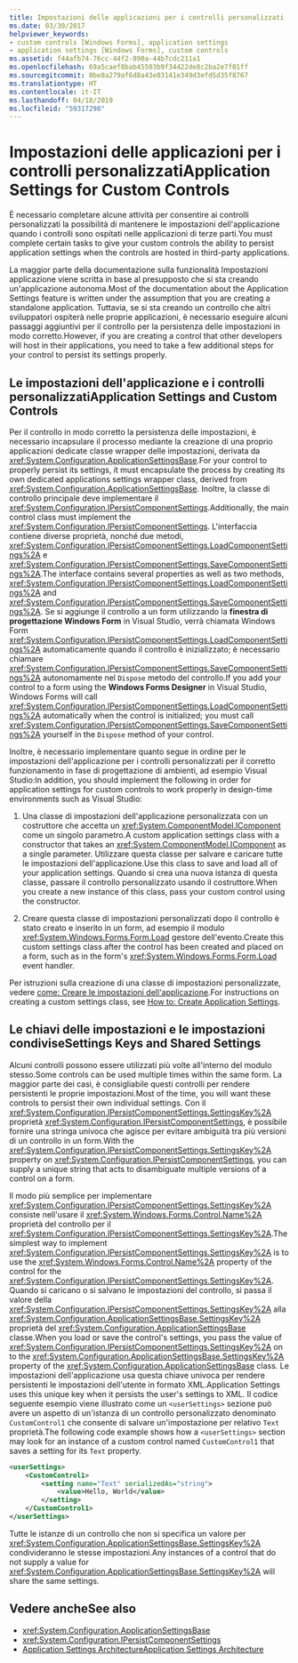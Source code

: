 ```yaml
---
title: Impostazioni delle applicazioni per i controlli personalizzati
ms.date: 03/30/2017
helpviewer_keywords:
- custom controls [Windows Forms], application settings
- application settings [Windows Forms], custom controls
ms.assetid: f44afb74-76cc-44f2-890a-44b7cdc211a1
ms.openlocfilehash: 69a5caef8bab45503b9f34422de8c2ba2e7f01ff
ms.sourcegitcommit: 0be8a279af6d8a43e03141e349d3efd5d35f8767
ms.translationtype: HT
ms.contentlocale: it-IT
ms.lasthandoff: 04/18/2019
ms.locfileid: "59317298"
---
```

# <a name="application-settings-for-custom-controls"></a><span data-ttu-id="e6247-102">Impostazioni delle applicazioni per i controlli personalizzati</span><span class="sxs-lookup"><span data-stu-id="e6247-102">Application Settings for Custom Controls</span></span>
<span data-ttu-id="e6247-103">È necessario completare alcune attività per consentire ai controlli personalizzati la possibilità di mantenere le impostazioni dell'applicazione quando i controlli sono ospitati nelle applicazioni di terze parti.</span><span class="sxs-lookup"><span data-stu-id="e6247-103">You must complete certain tasks to give your custom controls the ability to persist application settings when the controls are hosted in third-party applications.</span></span>  
  
 <span data-ttu-id="e6247-104">La maggior parte della documentazione sulla funzionalità Impostazioni applicazione viene scritta in base al presupposto che si sta creando un'applicazione autonoma.</span><span class="sxs-lookup"><span data-stu-id="e6247-104">Most of the documentation about the Application Settings feature is written under the assumption that you are creating a standalone application.</span></span> <span data-ttu-id="e6247-105">Tuttavia, se si sta creando un controllo che altri sviluppatori ospiterà nelle proprie applicazioni, è necessario eseguire alcuni passaggi aggiuntivi per il controllo per la persistenza delle impostazioni in modo corretto.</span><span class="sxs-lookup"><span data-stu-id="e6247-105">However, if you are creating a control that other developers will host in their applications, you need to take a few additional steps for your control to persist its settings properly.</span></span>  
  
## <a name="application-settings-and-custom-controls"></a><span data-ttu-id="e6247-106">Le impostazioni dell'applicazione e i controlli personalizzati</span><span class="sxs-lookup"><span data-stu-id="e6247-106">Application Settings and Custom Controls</span></span>  
 <span data-ttu-id="e6247-107">Per il controllo in modo corretto la persistenza delle impostazioni, è necessario incapsulare il processo mediante la creazione di una proprio applicazioni dedicate classe wrapper delle impostazioni, derivata da <xref:System.Configuration.ApplicationSettingsBase>.</span><span class="sxs-lookup"><span data-stu-id="e6247-107">For your control to properly persist its settings, it must encapsulate the process by creating its own dedicated applications settings wrapper class, derived from <xref:System.Configuration.ApplicationSettingsBase>.</span></span> <span data-ttu-id="e6247-108">Inoltre, la classe di controllo principale deve implementare il <xref:System.Configuration.IPersistComponentSettings>.</span><span class="sxs-lookup"><span data-stu-id="e6247-108">Additionally, the main control class must implement the <xref:System.Configuration.IPersistComponentSettings>.</span></span> <span data-ttu-id="e6247-109">L'interfaccia contiene diverse proprietà, nonché due metodi, <xref:System.Configuration.IPersistComponentSettings.LoadComponentSettings%2A> e <xref:System.Configuration.IPersistComponentSettings.SaveComponentSettings%2A>.</span><span class="sxs-lookup"><span data-stu-id="e6247-109">The interface contains several properties as well as two methods, <xref:System.Configuration.IPersistComponentSettings.LoadComponentSettings%2A> and <xref:System.Configuration.IPersistComponentSettings.SaveComponentSettings%2A>.</span></span> <span data-ttu-id="e6247-110">Se si aggiunge il controllo a un form utilizzando la **finestra di progettazione Windows Form** in Visual Studio, verrà chiamata Windows Form <xref:System.Configuration.IPersistComponentSettings.LoadComponentSettings%2A> automaticamente quando il controllo è inizializzato; è necessario chiamare <xref:System.Configuration.IPersistComponentSettings.SaveComponentSettings%2A> autonomamente nel `Dispose` metodo del controllo.</span><span class="sxs-lookup"><span data-stu-id="e6247-110">If you add your control to a form using the **Windows Forms Designer** in Visual Studio, Windows Forms will call <xref:System.Configuration.IPersistComponentSettings.LoadComponentSettings%2A> automatically when the control is initialized; you must call <xref:System.Configuration.IPersistComponentSettings.SaveComponentSettings%2A> yourself in the `Dispose` method of your control.</span></span>  
  
 <span data-ttu-id="e6247-111">Inoltre, è necessario implementare quanto segue in ordine per le impostazioni dell'applicazione per i controlli personalizzati per il corretto funzionamento in fase di progettazione di ambienti, ad esempio Visual Studio:</span><span class="sxs-lookup"><span data-stu-id="e6247-111">In addition, you should implement the following in order for application settings for custom controls to work properly in design-time environments such as Visual Studio:</span></span>  
  
1. <span data-ttu-id="e6247-112">Una classe di impostazioni dell'applicazione personalizzata con un costruttore che accetta un <xref:System.ComponentModel.IComponent> come un singolo parametro.</span><span class="sxs-lookup"><span data-stu-id="e6247-112">A custom application settings class with a constructor that takes an <xref:System.ComponentModel.IComponent> as a single parameter.</span></span> <span data-ttu-id="e6247-113">Utilizzare questa classe per salvare e caricare tutte le impostazioni dell'applicazione.</span><span class="sxs-lookup"><span data-stu-id="e6247-113">Use this class to save and load all of your application settings.</span></span> <span data-ttu-id="e6247-114">Quando si crea una nuova istanza di questa classe, passare il controllo personalizzato usando il costruttore.</span><span class="sxs-lookup"><span data-stu-id="e6247-114">When you create a new instance of this class, pass your custom control using the constructor.</span></span>  
  
2. <span data-ttu-id="e6247-115">Creare questa classe di impostazioni personalizzati dopo il controllo è stato creato e inserito in un form, ad esempio il modulo <xref:System.Windows.Forms.Form.Load> gestore dell'evento.</span><span class="sxs-lookup"><span data-stu-id="e6247-115">Create this custom settings class after the control has been created and placed on a form, such as in the form's <xref:System.Windows.Forms.Form.Load> event handler.</span></span>  
  
 <span data-ttu-id="e6247-116">Per istruzioni sulla creazione di una classe di impostazioni personalizzate, vedere [come: Creare le impostazioni dell'applicazione](how-to-create-application-settings.md).</span><span class="sxs-lookup"><span data-stu-id="e6247-116">For instructions on creating a custom settings class, see [How to: Create Application Settings](how-to-create-application-settings.md).</span></span>  
  
## <a name="settings-keys-and-shared-settings"></a><span data-ttu-id="e6247-117">Le chiavi delle impostazioni e le impostazioni condivise</span><span class="sxs-lookup"><span data-stu-id="e6247-117">Settings Keys and Shared Settings</span></span>  
 <span data-ttu-id="e6247-118">Alcuni controlli possono essere utilizzati più volte all'interno del modulo stesso.</span><span class="sxs-lookup"><span data-stu-id="e6247-118">Some controls can be used multiple times within the same form.</span></span> <span data-ttu-id="e6247-119">La maggior parte dei casi, è consigliabile questi controlli per rendere persistenti le proprie impostazioni.</span><span class="sxs-lookup"><span data-stu-id="e6247-119">Most of the time, you will want these controls to persist their own individual settings.</span></span> <span data-ttu-id="e6247-120">Con il <xref:System.Configuration.IPersistComponentSettings.SettingsKey%2A> proprietà <xref:System.Configuration.IPersistComponentSettings>, è possibile fornire una stringa univoca che agisce per evitare ambiguità tra più versioni di un controllo in un form.</span><span class="sxs-lookup"><span data-stu-id="e6247-120">With the <xref:System.Configuration.IPersistComponentSettings.SettingsKey%2A> property on <xref:System.Configuration.IPersistComponentSettings>, you can supply a unique string that acts to disambiguate multiple versions of a control on a form.</span></span>  
  
 <span data-ttu-id="e6247-121">Il modo più semplice per implementare <xref:System.Configuration.IPersistComponentSettings.SettingsKey%2A> consiste nell'usare il <xref:System.Windows.Forms.Control.Name%2A> proprietà del controllo per il <xref:System.Configuration.IPersistComponentSettings.SettingsKey%2A>.</span><span class="sxs-lookup"><span data-stu-id="e6247-121">The simplest way to implement <xref:System.Configuration.IPersistComponentSettings.SettingsKey%2A> is to use the <xref:System.Windows.Forms.Control.Name%2A> property of the control for the <xref:System.Configuration.IPersistComponentSettings.SettingsKey%2A>.</span></span> <span data-ttu-id="e6247-122">Quando si caricano o si salvano le impostazioni del controllo, si passa il valore della <xref:System.Configuration.IPersistComponentSettings.SettingsKey%2A> alla <xref:System.Configuration.ApplicationSettingsBase.SettingsKey%2A> proprietà del <xref:System.Configuration.ApplicationSettingsBase> classe.</span><span class="sxs-lookup"><span data-stu-id="e6247-122">When you load or save the control's settings, you pass the value of <xref:System.Configuration.IPersistComponentSettings.SettingsKey%2A> on to the <xref:System.Configuration.ApplicationSettingsBase.SettingsKey%2A> property of the <xref:System.Configuration.ApplicationSettingsBase> class.</span></span> <span data-ttu-id="e6247-123">Le impostazioni dell'applicazione usa questa chiave univoca per rendere persistenti le impostazioni dell'utente in formato XML.</span><span class="sxs-lookup"><span data-stu-id="e6247-123">Application Settings uses this unique key when it persists the user's settings to XML.</span></span> <span data-ttu-id="e6247-124">Il codice seguente esempio viene illustrato come un `<userSettings>` sezione può avere un aspetto di un'istanza di un controllo personalizzato denominato `CustomControl1` che consente di salvare un'impostazione per relativo `Text` proprietà.</span><span class="sxs-lookup"><span data-stu-id="e6247-124">The following code example shows how a `<userSettings>` section may look for an instance of a custom control named `CustomControl1` that saves a setting for its `Text` property.</span></span>  
  
```xml  
<userSettings>  
    <CustomControl1>  
        <setting name="Text" serializedAs="string">  
            <value>Hello, World</value>  
        </setting>  
    </CustomControl1>  
</userSettings>  
```  
  
 <span data-ttu-id="e6247-125">Tutte le istanze di un controllo che non si specifica un valore per <xref:System.Configuration.ApplicationSettingsBase.SettingsKey%2A> condivideranno le stesse impostazioni.</span><span class="sxs-lookup"><span data-stu-id="e6247-125">Any instances of a control that do not supply a value for <xref:System.Configuration.ApplicationSettingsBase.SettingsKey%2A> will share the same settings.</span></span>  
  
## <a name="see-also"></a><span data-ttu-id="e6247-126">Vedere anche</span><span class="sxs-lookup"><span data-stu-id="e6247-126">See also</span></span>

- <xref:System.Configuration.ApplicationSettingsBase>
- <xref:System.Configuration.IPersistComponentSettings>
- [<span data-ttu-id="e6247-127">Application Settings Architecture</span><span class="sxs-lookup"><span data-stu-id="e6247-127">Application Settings Architecture</span></span>](application-settings-architecture.md)
